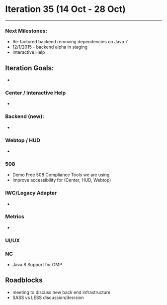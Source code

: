 # Iteration 35 (14 Oct - 28 Oct)

*** 
### Next Milestones:
* Re-factored backend removing dependencies on Java 7
* 12/1/2015 - backend alpha in staging  
* Interactive Help

## Iteration Goals:
*  

### Center / Interactive Help
* 

### Backend (new):
* 

### Webtop / HUD
* 

### 508
* Demo Free 508 Compliance Tools we are using 
* Improve accessibility for (Center, HUD, Webtop)
  
### IWC/Legacy Adapter
* 

### Metrics
* 

### UI/UX

### NC
* Java 8 Support for OMP
  
## Roadblocks
* meeting to discuss new back end infrastructure
* SASS vs LESS discussion/decision 